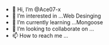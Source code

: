- 👋 Hi, I’m @Ace07-x
- 👀 I’m interested in ...Web Desinging
- 🌱 I’m currently learning ...Mongoose
- 💞️ I’m looking to collaborate on ...
- 📫 How to reach me ...

<!---
Ace07-x/Ace07-x is a ✨ special ✨ repository because its `README.md` (this file) appears on your GitHub profile.
You can click the Preview link to take a look at your changes.
--->
